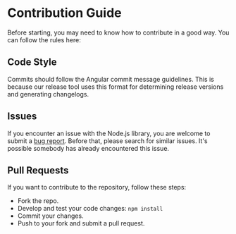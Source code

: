 # Contribution Guide

Before starting, you may need to know how to contribute in a good way. You can follow the rules here:

## Code Style

Commits should follow the Angular commit message guidelines. This is because our release tool uses this format for determining release versions and generating changelogs.

## Issues

If you encounter an issue with the Node.js library, you are welcome to submit a [bug report](https://github.com/steadyzest/gatsby-starter-steadyzest-blog/issues/new). Before that, please search for similar issues. It's possible somebody has already encountered this issue.

## Pull Requests

If you want to contribute to the repository, follow these steps:

- Fork the repo.
- Develop and test your code changes: `npm install`
- Commit your changes.
- Push to your fork and submit a pull request.
